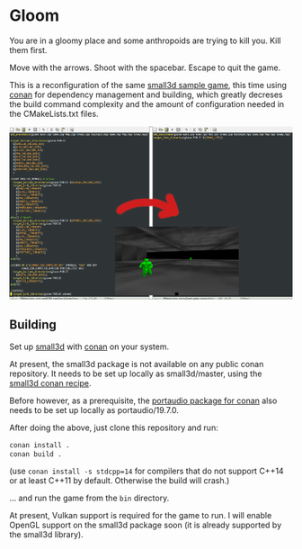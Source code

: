 Gloom
=====

You are in a gloomy place and some anthropoids are trying to kill you.
Kill them first.

Move with the arrows. Shoot with the spacebar. Escape to quit the game.

This is a reconfiguration of the same [small3d sample game](https://github.com/dimi309/small3d-samples/tree/master/gloom), this time using [conan](https://conan.io) for dependency management and building, which greatly decreses the build command complexity and the amount of configuration needed in the CMakeLists.txt files.

![screenshot](screenshot.png)


Building
--------

Set up [small3d](https://github.com/dimi309/small3d-conan) with [conan](https://conan.io) on your system.

At present, the small3d package is not available on any public conan repository. It needs to be set up locally as small3d/master, using the [small3d conan recipe](https://github.com/dimi309/small3d-conan).

Before however, as a prerequisite, the [portaudio package for conan](https://github.com/bincrafters/community/tree/main/recipes/portaudio/19.7.0) also needs to be set up locally as portaudio/19.7.0.

After doing the above, just clone this repository and run:

	conan install .
	conan build .
	
(use `conan install -s stdcpp=14` for compilers that do not support C++14 or at least C++11 by default. Otherwise the build will crash.)
	
... and run the game from the `bin` directory.
	
At present, Vulkan support is required for the game to run. I will enable OpenGL support on the small3d package soon (it is already supported by the small3d library).
